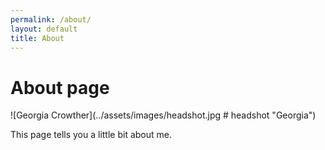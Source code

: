 ```yaml
---
permalink: /about/
layout: default
title: About
---
```

# About page

![Georgia Crowther](../assets/images/headshot.jpg # headshot "Georgia")

This page tells you a little bit about me.
